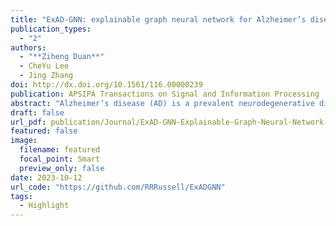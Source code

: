 ```yaml
---
title: "ExAD-GNN: explainable graph neural network for Alzheimer’s disease state prediction from single-cell data"
publication_types:
  - "2"
authors:
  - "**Ziheng Duan**"
  - CheYu Lee
  - Jing Zhang
doi: http://dx.doi.org/10.1561/116.00000239
publication: APSIPA Transactions on Signal and Information Processing
abstract: "Alzheimer’s disease (AD) is a prevalent neurodegenerative disorder with significant impacts on patients and their families. Therefore, accurate and early diagnosis of AD is crucial for improving patient outcomes and developing effective treatments. However, despite advancements in machine learning for AD diagnosis, current methods lack molecular-level insights and completely ignore the heterogeneity in complex human brains, thus potentially masking crucial disease mechanisms. Here, we present ExAD-GNN, an Explainable Graph Neural Network for predicting AD status from single-cell sequencing data. Leveraging K Nearest Neighbours (KNN) graphs derived from the expression profiles of individual cells, ExAD-GNN achieves two primary goals: predicting AD pathology at a cellular level and identifying cell-type-specific marker genes for AD diagnosis through a unique learnable gene importance metric. Extensive benchmarking on large-scale scRNA-seq data with state-of-the-art methods demonstrates ExAD-GNN’s noticeably improved AD prediction accuracy and robustness across various cell types and samples. Furthermore, an extensive ablation study and literature search confirm the majority of top AD risk genes highlighted by our method, demonstrating the effectiveness of ExAD-GNN’s model interpretation scheme. In summary, we develop ExAD-GNN as a publicly."
draft: false
url_pdf: publication/Journal/ExAD-GNN-Explainable-Graph-Neural-Network-for-Alzheimers-Disease-State-Prediction-from-Single-cell-Data/116.00000239.pdf
featured: false
image:
  filename: featured
  focal_point: Smart
  preview_only: false
date: 2023-10-12
url_code: "https://github.com/RRRussell/ExADGNN"
tags:
  - Highlight
---
```

